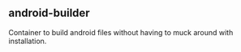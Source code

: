 android-builder
---------------

Container to build android files without having to muck around with installation.